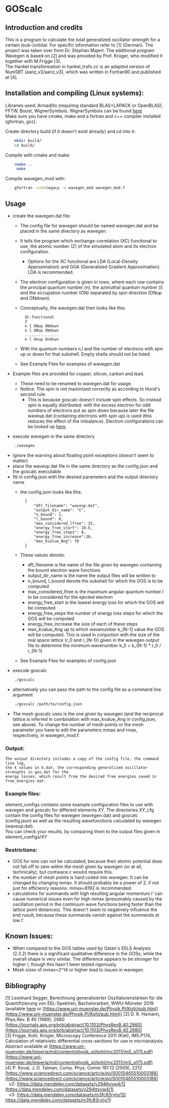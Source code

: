 # GOScalc

## Introduction and credits

This is a program to calculate the total generalized oscillator strength for a certain (sub-)orbital.
For specific information refer to [1] (German).
The project was taken over from Dr. Stephan Majert.
The additional program Wavegen is based on [2] and was provided by Prof. Krüger, who modified it together with M.Frigge [3].  
The Hankel transformation in hankel_trafo.cc is an adapted version of NumSBT (aanz_v2/aanz_v3), which was written in Fortran90 and published at [4].  

## Installation and compiling (Linux systems):
Libraries used: Armadillo (requiring standard BLAS+LAPACK or OpenBLAS), FFTW, Boost, WignerSymbols. WignerSymbols can be found [here](https://github.com/joeydumont/wignerSymbols)<!--- TODO: is superlu needed?-->  
Make sure you have cmake, make and a fortran and c++ compiler installed (gfortran, gcc).

Create directory build (if it doesn't exist already) and cd into it:
```bash
	mkdir build/
	cd build/
```
Compile with cmake and make:
```bash
    cmake ..
     make
```
Compile wavegen_mod with:
```bash
	gfortran -std=legacy -o wavegen_mod wavegen_mod.f
```

## Usage

+ create the wavegen.dat file:
    + The config file for wavegen should be named wavegen.dat and be placed in the same directory as wavegen.
    +	It tells the program which exchange-correlation (XC) functional to use,
        the atomic number (Z) of the simulated atom and its electron configuration.
        + Options for the XC functional are LDA (Local-Density Approximation) and GGA (Generalized Gradient Approximation). LDA is recommended.
	+ The electron configuration is given in rows, where each row contains the principal quantum number (n),
	   the azimuthal quantum number (l) and the occupation number (ON) separated by spin direction (ONup and ONdown).
    + Conceptually, the wavegen.dat then looks like this:

            XC-functional
            Z
            n l ONup ONdown
            n l ONup ONdown
            ...............
            n l Onup Ondown

    + With the quantum numbers n,l and the number of electrons with spin up or down for that subshell.
	   Empty shells should not be listed.
    + See Example Files for examples of wavegen.dat

+ Example files are provided for copper, silicon, carbon and lead.
	+ These need to be renamed to wavegen.dat for usage.
	+ Notice: The spin is not maximized correctly as according to Hund's second rule.
        + 	This is because goscalc doesn't include spin effects.
        	     So instead spin is equally distributed; with the excess electron for odd numbers of electrons put as spin down because later the file waveup.dat (containing electrons with spin up) is used
            	(this reduces the effect of the imbalance).
	Electron configurations can be looked up [here](https://sciencenotes.org/list-of-electron-configurations-of-elements/).
+ execute wavegen in the same directory
```bash
    ./wavegen
```
+ ignore the warning about floating point exceptions (doesn't seem to matter)
+ place the waveup.dat file in the same directory as the config.json and the goscalc executable
+ fill in config.json with the desired parameters and the output directory name
    + the config.json looks like this:

            {
            	"dft_filename": "waveup.dat",
            	"output_dir_name": "C",
            	"n_bound": 1,
            	"l_bound": 0,
            	"max_considered_lfree": 15,
            	"energy_free_start": 10.5,
            	"energy_free_steps": 8,
            	"energy_free_increase":20,
            	"max_kvalue_Ang": 70
            }

    + These values denote:
        + dft_filename is the name of the file given by wavegen containing the bound electron wave functions
        + output_dir_name is the name the output files will be written to
        + n_bound, l_bound denote the subshell for which the GOS is to be computed
        + max_considered_lfree is the maximum angular quantum number l  to be considered for the ejected electron
        + energy_free_start is the lowest energy loss for which the GOS will be computed
        + energy_free_steps the number of energy loss steps  for which the GOS will be computed
        + energy_free_increase the size of each of these steps
        + max_kvalue_Ang up to which wavenumber k_{N-1} value the GOS will be computed. This is used in conjuction with the size of the real space lattice (r_0 and r_{N-1}) given in the wavegen output file to determine the minimum wavenumber k_0 = k_{N-1} * r_0 / r_{N-1}
    + See Example Files for examples of config.json
+ execute goscalc
```bash
    ./goscalc
```
+ alternatively you can pass the path to the config file as a command line argument
```bash
    ./goscalc /path/to/config.json
```

+ The mesh goscalc uses is the one given by wavegen (and the reciprocal lattice is inferred in combination with max_kvalue_Ang in config.json, see above). To change the number of mesh points or the mesh parameter you have to edit the parameters mmax and rmax, respectively, in wavegen_mod.f.

### Output:
	The output directory includes a copy of the config file, the command line log,
    the k values in k.dat, the corresponding generalized oscillator strengths in gos.dat for the
	energy losses, which result from the desired free energies saved in free_energies.dat.

### Example files:
element_configs contains some example configuration files to use with wavegen and goscalc for different elements XY.
The directories  XY_cfg contain the config files for wavegen (wavegen.dat) and goscalc (config.json) as well as the resulting wavefunctions calculated by wavegen (waveup.dat).  
You can check your results, by comparing them to the output files given in element_configs/XY

### Restrictions:
+ GOS for ions can not be calculated, because their atomic potential does not fall off to zero within the mesh given by wavegen (or at all, technically), but contwace.c woulrd require this.
+ the number of mesh points is hard coded into wavegen. It can be changed by changing mmax. It should probably be a power of 2, if not just for efficiency reasons. mmax=8192 is recommended.
+ calculations for summands with high resulting angular momentum l' can cause numerical issues even for high mmax (presumably caused by the oscillation period in the continuum wave functions being faster than the lattice point distances). This doesn't seem to negatively influence the end rusult, because these summands vanish against the summands at low l'.

## Known Issues:
+ When compared to the GOS tables used by Gatan's EELS Analysis (2.3.2) there is a significant qualitative difference in the GOSs, while the overall shape is very similar.
	The difference appears to be stronger for higher l, though this hasn't been tested rigorously.
+  Mesh sizes of mmax=2^14 or higher lead to issues in wavegen.

## Bibliography
[1] Leonhard Segger, Berechnung generalisierter Oszillatorenstärken für die Quantifizierung von EEL-Spektren, Bachelorarbeit, WWU-Münster 2019 (available [here](https://www.uni-muenster.de/imperia/md/content/physik_pi/kohl/abschlussarbeiten/lsegger-bsc-arbeit.pdf) or [https://www.uni-muenster.de/Physik.PI/Kohl/pub.html](https://www.uni-muenster.de/Physik.PI/Kohl/pub.html))
[2] D. R. Hamann, Phys.Rev. B 40 (1989), 2980 [https://journals.aps.org/prb/abstract/10.1103/PhysRevB.40.2980](https://journals.aps.org/prb/abstract/10.1103/PhysRevB.40.2980)  
[3] Frigge, Kohl, Krüger, Microscopy Conference 2011 (Kiel), IM5.P174,
	Calculation of relativistic differential cross-sections for use in microanalysis. Abstract available at [https://www.uni-muenster.de/imperia/md/content/physik_pi/kohl/mc2011/im5_p175.pdf](https://www.uni-muenster.de/imperia/md/content/physik_pi/kohl/mc2011/im5_p175.pdf)  
[4] P. Koval,  J. D. Talman, Comp. Phys. Comm 181:12 (2009), 2212 [https://www.sciencedirect.com/science/article/pii/S0010465510003188](https://www.sciencedirect.com/science/article/pii/S0010465510003188)  
&nbsp;&nbsp; v2: [https://data.mendeley.com/datasets/y294ttxyw4/1](https://data.mendeley.com/datasets/y294ttxyw4/1)  
&nbsp;&nbsp; v3: [https://data.mendeley.com/datasets/m3fc83rytv/1]( https://data.mendeley.com/datasets/m3fc83rytv/1)  
